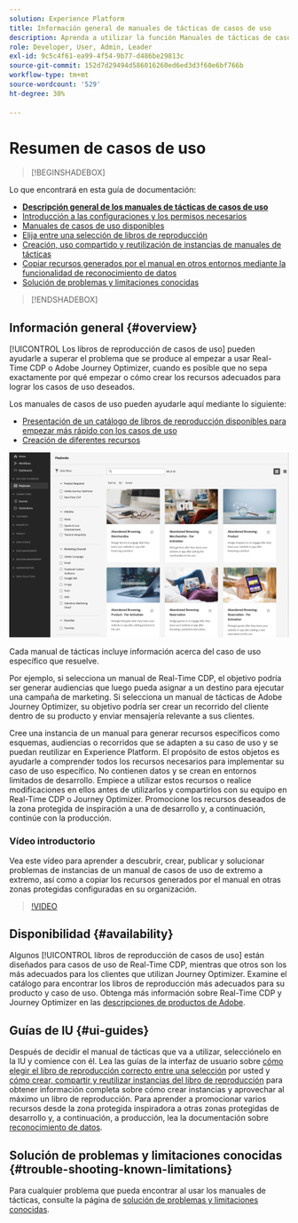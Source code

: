 ```yaml
---
solution: Experience Platform
title: Información general de manuales de tácticas de casos de uso
description: Aprenda a utilizar la función Manuales de tácticas de casos de uso en Experience Platform para empezar a usar varios casos de uso de marketing
role: Developer, User, Admin, Leader
exl-id: 9c5c4f61-ea99-4f54-9b77-d486be29813c
source-git-commit: 152d7d29494d586016260ed6ed3d3f60e6bf766b
workflow-type: tm+mt
source-wordcount: '529'
ht-degree: 30%

---
```


# Resumen de casos de uso

>[!BEGINSHADEBOX]

Lo que encontrará en esta guía de documentación:

* **[Descripción general de los manuales de tácticas de casos de uso](#overview)**
* [Introducción a las configuraciones y los permisos necesarios](/help/use-case-playbooks/playbooks/get-started.md)
* [Manuales de casos de uso disponibles](/help/use-case-playbooks/playbooks/playbooks-list.md)
* [Elija entre una selección de libros de reproducción](/help/use-case-playbooks/playbooks/choose.md)
* [Creación, uso compartido y reutilización de instancias de manuales de tácticas](/help/use-case-playbooks/playbooks/create-share-reuse.md)
* [Copiar recursos generados por el manual en otros entornos mediante la funcionalidad de reconocimiento de datos](/help/use-case-playbooks/playbooks/data-awareness.md)
* [Solución de problemas y limitaciones conocidas](troubleshooting.md)

>[!ENDSHADEBOX]

## Información general {#overview}

[!UICONTROL Los libros de reproducción de casos de uso] pueden ayudarle a superar el problema que se produce al empezar a usar Real-Time CDP o Adobe Journey Optimizer, cuando es posible que no sepa exactamente por qué empezar o cómo crear los recursos adecuados para lograr los casos de uso deseados.

Los manuales de casos de uso pueden ayudarle aquí mediante lo siguiente:

* [Presentación de un catálogo de libros de reproducción disponibles para empezar más rápido con los casos de uso](../playbooks/playbooks-list.md)
* [Creación de diferentes recursos](../playbooks/create-share-reuse.md)

![Vista de todos los manuales de tácticas](/help/use-case-playbooks/assets/playbooks/overview/playbooks-landing-page.png)

Cada manual de tácticas incluye información acerca del caso de uso específico que resuelve.

Por ejemplo, si selecciona un manual de Real-Time CDP, el objetivo podría ser generar audiencias que luego pueda asignar a un destino para ejecutar una campaña de marketing. Si selecciona un manual de tácticas de Adobe Journey Optimizer, su objetivo podría ser crear un recorrido del cliente dentro de su producto y enviar mensajería relevante a sus clientes.

Cree una instancia de un manual para generar recursos específicos como esquemas, audiencias o recorridos que se adapten a su caso de uso y se puedan reutilizar en Experience Platform. El propósito de estos objetos es ayudarle a comprender todos los recursos necesarios para implementar su caso de uso específico. No contienen datos y se crean en entornos limitados de desarrollo. Empiece a utilizar estos recursos o realice modificaciones en ellos antes de utilizarlos y compartirlos con su equipo en Real-Time CDP o Journey Optimizer. Promocione los recursos deseados de la zona protegida de inspiración a una de desarrollo y, a continuación, continúe con la producción.

### Vídeo introductorio

Vea este vídeo para aprender a descubrir, crear, publicar y solucionar problemas de instancias de un manual de casos de uso de extremo a extremo, así como a copiar los recursos generados por el manual en otras zonas protegidas configuradas en su organización.

>[!VIDEO](https://video.tv.adobe.com/v/3427058/?learn=on)

## Disponibilidad {#availability}

Algunos [!UICONTROL libros de reproducción de casos de uso] están diseñados para casos de uso de Real-Time CDP, mientras que otros son los más adecuados para los clientes que utilizan Journey Optimizer. Examine el catálogo para encontrar los libros de reproducción más adecuados para su producto y caso de uso. Obtenga más información sobre Real-Time CDP y Journey Optimizer en las [descripciones de productos de Adobe](https://helpx.adobe.com/es/legal/product-descriptions.html?lang=es).

## Guías de IU {#ui-guides}

Después de decidir el manual de tácticas que va a utilizar, selecciónelo en la IU y comience con él. Lea las guías de la interfaz de usuario sobre [cómo elegir el libro de reproducción correcto entre una selección](/help/use-case-playbooks/playbooks/choose.md) por usted y [cómo crear, compartir y reutilizar instancias del libro de reproducción](/help/use-case-playbooks/playbooks/create-share-reuse.md) para obtener información completa sobre cómo crear instancias y aprovechar al máximo un libro de reproducción. Para aprender a promocionar varios recursos desde la zona protegida inspiradora a otras zonas protegidas de desarrollo y, a continuación, a producción, lea la documentación sobre [reconocimiento de datos](/help/use-case-playbooks/playbooks/data-awareness.md).

## Solución de problemas y limitaciones conocidas {#trouble-shooting-known-limitations}

Para cualquier problema que pueda encontrar al usar los manuales de tácticas, consulte la página de [solución de problemas y limitaciones conocidas](/help/use-case-playbooks/playbooks/troubleshooting.md).
